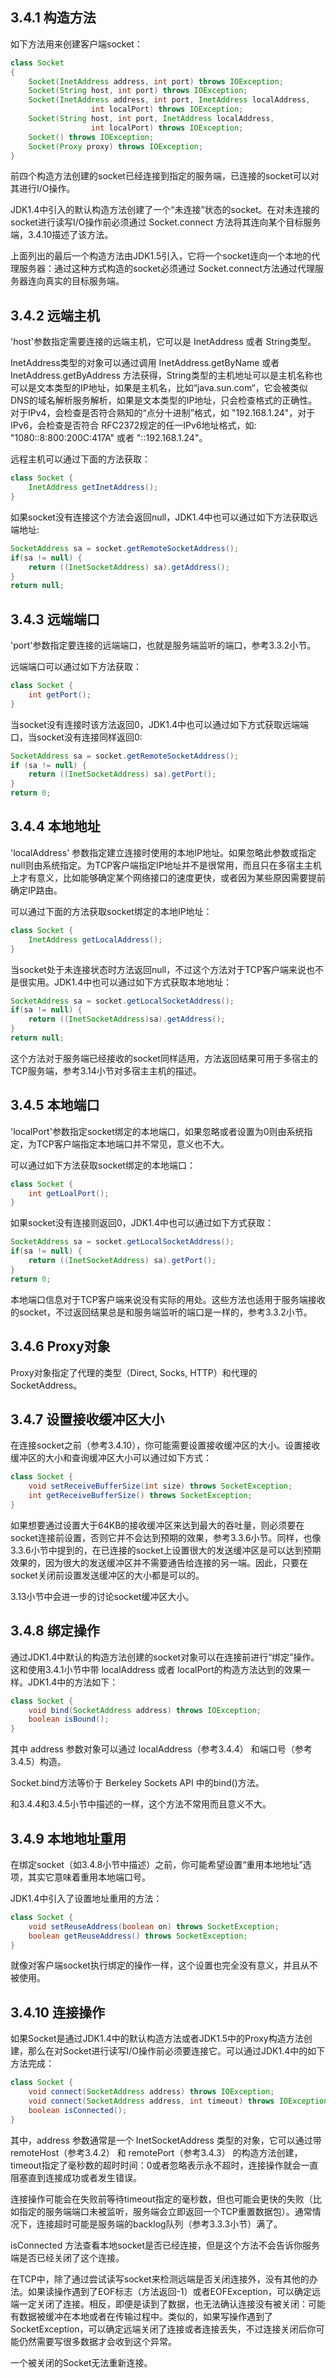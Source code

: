 ## 3.4.1 构造方法
如下方法用来创建客户端socket：
```java
class Socket 
{
    Socket(InetAddress address, int port) throws IOException;
    Socket(String host, int port) throws IOException;
    Socket(InetAddress address, int port, InetAddress localAddress,
                  int localPort) throws IOException;
    Socket(String host, int port, InetAddress localAddress,
                  int localPort) throws IOException;
    Socket() throws IOException; 
    Socket(Proxy proxy) throws IOException;
}
```
前四个构造方法创建的socket已经连接到指定的服务端，已连接的socket可以对其进行I/O操作。

JDK1.4中引入的默认构造方法创建了一个“未连接”状态的socket。在对未连接的socket进行读写I/O操作前必须通过 Socket.connect 方法将其连向某个目标服务端，3.4.10描述了该方法。

上面列出的最后一个构造方法由JDK1.5引入，它将一个socket连向一个本地的代理服务器：通过这种方式构造的socket必须通过 Socket.connect方法通过代理服务器连向真实的目标服务端。

## 3.4.2 远端主机
'host'参数指定需要连接的远端主机，它可以是 InetAddress 或者 String类型。

InetAddress类型的对象可以通过调用 InetAddress.getByName 或者 InetAddress.getByAddress 方法获得，String类型的主机地址可以是主机名称也可以是文本类型的IP地址，如果是主机名，比如“java.sun.com“，它会被类似DNS的域名解析服务解析，如果是文本类型的IP地址，只会检查格式的正确性。对于IPv4，会检查是否符合熟知的“点分十进制”格式，如 "192.168.1.24"，对于IPv6，会检查是否符合 RFC2372规定的任一IPv6地址格式，如: "1080::8:800:200C:417A" 或者 "::192.168.1.24"。

远程主机可以通过下面的方法获取：
```java
class Socket {
    InetAddress getInetAddress();
}
```
如果socket没有连接这个方法会返回null，JDK1.4中也可以通过如下方法获取远端地址:
```java
SocketAddress sa = socket.getRemoteSocketAddress();
if(sa != null) {
    return ((InetSocketAddress) sa).getAddress();
}
return null;
```

## 3.4.3 远端端口
'port'参数指定要连接的远端端口，也就是服务端监听的端口，参考3.3.2小节。

远端端口可以通过如下方法获取：
```java
class Socket {
    int getPort();
}
```
当socket没有连接时该方法返回0，JDK1.4中也可以通过如下方式获取远端端口，当socket没有连接同样返回0:
```java
SocketAddress sa = socket.getRemoteSocketAddress();
if (sa != null) {
    return ((InetSocketAddress) sa).getPort();
}
return 0;
```

## 3.4.4 本地地址
'localAddress' 参数指定建立连接时使用的本地IP地址。如果忽略此参数或指定null则由系统指定。为TCP客户端指定IP地址并不是很常用，而且只在多宿主主机上才有意义，比如能够确定某个网络接口的速度更快，或者因为某些原因需要提前确定IP路由。

可以通过下面的方法获取socket绑定的本地IP地址：
```java
class Socket {
    InetAddress getLocalAddress();
}
```
当socket处于未连接状态时方法返回null，不过这个方法对于TCP客户端来说也不是很实用。JDK1.4中也可以通过如下方式获取本地地址：
```java
SocketAddress sa = socket.getLocalSocketAddress();
if(sa != null) {
    return ((InetSocketAddress)sa).getAddress();
}
return null;
```
这个方法对于服务端已经接收的socket同样适用，方法返回结果可用于多宿主的TCP服务端，参考3.14小节对多宿主主机的描述。

## 3.4.5 本地端口
'localPort'参数指定socket绑定的本地端口，如果忽略或者设置为0则由系统指定，为TCP客户端指定本地端口并不常见，意义也不大。

可以通过如下方法获取socket绑定的本地端口：
```java
class Socket {
    int getLoalPort();
}
```
如果socket没有连接则返回0，JDK1.4中也可以通过如下方式获取：
```java
SocketAddress sa = socket.getLocalSocketAddress();
if(sa != null) {
    return ((InetSocketAddress) sa).getPort();
}
return 0;
```
本地端口信息对于TCP客户端来说没有实际的用处。这些方法也适用于服务端接收的socket，不过返回结果总是和服务端监听的端口是一样的，参考3.3.2小节。

## 3.4.6 Proxy对象
Proxy对象指定了代理的类型（Direct, Socks, HTTP）和代理的 SocketAddress。

## 3.4.7 设置接收缓冲区大小
在连接socket之前（参考3.4.10），你可能需要设置接收缓冲区的大小。设置接收缓冲区的大小和查询缓冲区大小可以通过如下方式：
```java
class Socket {
    void setReceiveBufferSize(int size) throws SocketException;
    int getReceiveBufferSize() throws SocketException;
}
```
如果想要通过设置大于64KB的接收缓冲区来达到最大的吞吐量，则必须要在socket连接前设置，否则它并不会达到预期的效果，参考3.3.6小节。同样，也像3.3.6小节中提到的，在已连接的socket上设置很大的发送缓冲区是可以达到预期效果的，因为很大的发送缓冲区并不需要通告给连接的另一端。因此，只要在socket关闭前设置发送缓冲区的大小都是可以的。

3.13小节中会进一步的讨论socket缓冲区大小。


## 3.4.8 绑定操作
通过JDK1.4中默认的构造方法创建的socket对象可以在连接前进行“绑定”操作。这和使用3.4.1小节中带 localAddress 或者 localPort的构造方法达到的效果一样。JDK1.4中的方法如下：
```java
class Socket {
    void bind(SocketAddress address) throws IOException;
    boolean isBound();
}
```
其中 address 参数对象可以通过 localAddress（参考3.4.4） 和端口号（参考3.4.5）构造。

Socket.bind方法等价于 Berkeley Sockets API 中的bind()方法。

和3.4.4和3.4.5小节中描述的一样，这个方法不常用而且意义不大。

## 3.4.9 本地地址重用
在绑定socket（如3.4.8小节中描述）之前，你可能希望设置“重用本地地址”选项，其实它意味着重用本地端口号。

JDK1.4中引入了设置地址重用的方法：
```java
class Socket {
    void setReuseAddress(boolean on) throws SocketException;
    boolean getReuseAddress() throws SocketException;
}
```
就像对客户端socket执行绑定的操作一样，这个设置也完全没有意义，并且从不被使用。

## 3.4.10 连接操作
如果Socket是通过JDK1.4中的默认构造方法或者JDK1.5中的Proxy构造方法创建，那么在对Socket进行读写I/O操作前必须要连接它。可以通过JDK1.4中的如下方法完成：
```java
class Socket {
    void connect(SocketAddress address) throws IOException;
    void connect(SocketAddress address, int timeout) throws IOException;
    boolean isConnected();
}
```
其中，address 参数通常是一个 InetSocketAddress 类型的对象，它可以通过带 remoteHost（参考3.4.2） 和 remotePort（参考3.4.3） 的构造方法创建，timeout指定了毫秒数的超时时间：0或者忽略表示永不超时，连接操作就会一直阻塞直到连接成功或者发生错误。

连接操作可能会在失败前等待timeout指定的毫秒数，但也可能会更快的失败（比如指定的服务端端口未被监听，服务端会立即返回一个TCP重置数据包）。通常情况下，连接超时可能是服务端的backlog队列（参考3.3.3小节）满了。

isConnected 方法查看本地socket是否已经连接，但是这个方法不会告诉你服务端是否已经关闭了这个连接。

在TCP中，除了通过尝试读写socket来检测远端是否关闭连接外，没有其他的办法。如果读操作遇到了EOF标志（方法返回-1）或者EOFException，可以确定远端一定关闭了连接。相反，即便是读到了数据，也无法确认连接没有被关闭：可能有数据被缓冲在本地或者在传输过程中。类似的，如果写操作遇到了 SocketException，可以确定远端关闭了连接或者连接丢失，不过连接关闭后你可能仍然需要写很多数据才会收到这个异常。

一个被关闭的Socket无法重新连接。